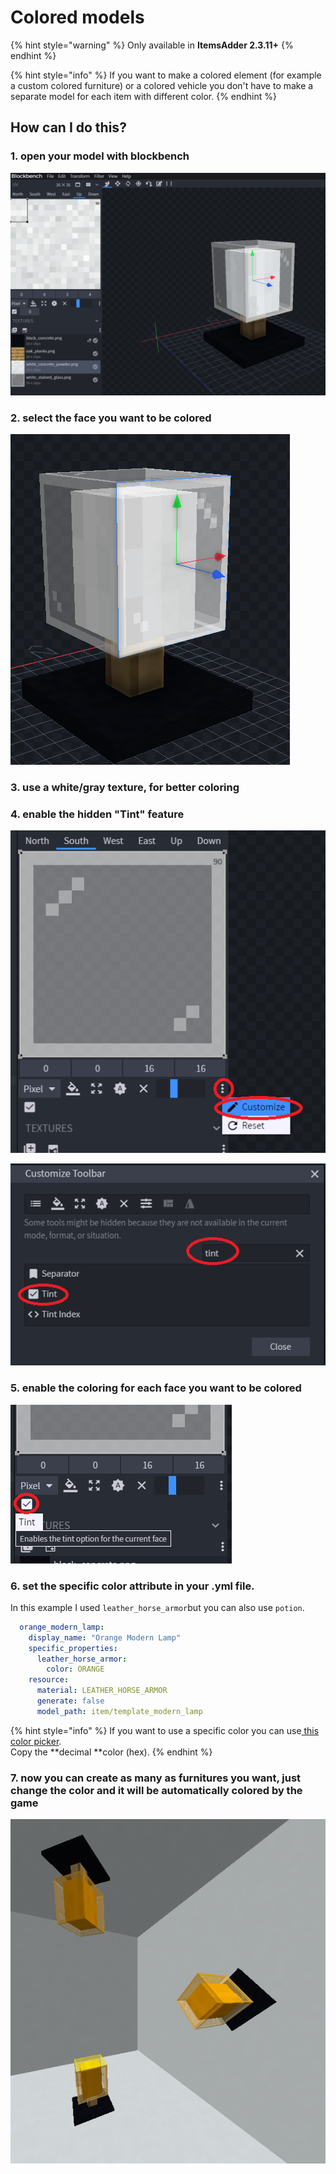# Colored models

{% hint style="warning" %}
Only available in **ItemsAdder 2.3.11+**
{% endhint %}

{% hint style="info" %}
If you want to make a colored element (for example a custom colored furniture) or a colored vehicle you don't have to make a separate model for each item with different color.
{% endhint %}

## How can I do this?

### 1. open your model with blockbench

![](<../../../.gitbook/assets/immagine (90).png>)

### 2. select the face you want to be colored

![](<../../../.gitbook/assets/immagine (70).png>)

### 3. use a white/gray texture, for better coloring

### 4. enable the hidden "Tint" feature

![](<../../../.gitbook/assets/immagine (64).png>)

![](<../../../.gitbook/assets/immagine (56).png>)

### 5. enable the coloring for each face you want to be colored

![](<../../../.gitbook/assets/immagine (81).png>)

### 6. set the specific color attribute in your .yml file.

In this example I used `leather_horse_armor`but you can also use `potion`.

```yaml
  orange_modern_lamp:
    display_name: "Orange Modern Lamp"
    specific_properties:
      leather_horse_armor:
        color: ORANGE
    resource:
      material: LEATHER_HORSE_ARMOR
      generate: false
      model_path: item/template_modern_lamp
```

{% hint style="info" %}
If you want to use a specific color you can use[ this color picker](https://www.mathsisfun.com/hexadecimal-decimal-colors.html).\
Copy the **decimal **color (hex).
{% endhint %}

### 7. now you can create as many as furnitures you want, just change the color and it will be automatically colored by the game

![](<../../../.gitbook/assets/immagine (92).png>)



